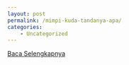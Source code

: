 ```yaml
---
layout: post
permalink: /mimpi-kuda-tandanya-apa/
categories:
    - Uncategorized
---
```


[Baca Selengkapnya](/10)